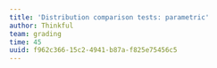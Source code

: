 ```yaml
---
title: 'Distribution comparison tests: parametric'
author: Thinkful
team: grading
time: 45
uuid: f962c366-15c2-4941-b87a-f825e75456c5
---
```


<jupyter notebook-name="5.5.1 Comparing Groups Parametrically" course-code="data-201" />